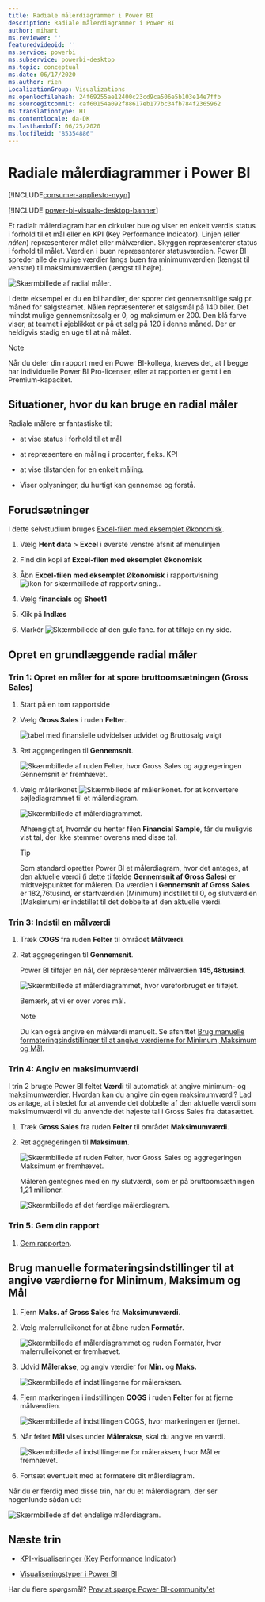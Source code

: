 ```yaml
---
title: Radiale målerdiagrammer i Power BI
description: Radiale målerdiagrammer i Power BI
author: mihart
ms.reviewer: ''
featuredvideoid: ''
ms.service: powerbi
ms.subservice: powerbi-desktop
ms.topic: conceptual
ms.date: 06/17/2020
ms.author: rien
LocalizationGroup: Visualizations
ms.openlocfilehash: 24f69255ae12400c23cd9ca506e5b103e14e7ffb
ms.sourcegitcommit: caf60154a092f88617eb177bc34fb784f2365962
ms.translationtype: HT
ms.contentlocale: da-DK
ms.lasthandoff: 06/25/2020
ms.locfileid: "85354886"
---
```

# <a name="radial-gauge-charts-in-power-bi"></a>Radiale målerdiagrammer i Power BI

[!INCLUDE[consumer-appliesto-nyyn](../includes/consumer-appliesto-nyyn.md)]

[!INCLUDE [power-bi-visuals-desktop-banner](../includes/power-bi-visuals-desktop-banner.md)]

Et radialt målerdiagram har en cirkulær bue og viser en enkelt værdis status i forhold til et mål eller en KPI (Key Performance Indicator). Linjen (eller *nålen*) repræsenterer målet eller målværdien. Skyggen repræsenterer status i forhold til målet. Værdien i buen repræsenterer statusværdien. Power BI spreder alle de mulige værdier langs buen fra minimumværdien (længst til venstre) til maksimumværdien (længst til højre).

![Skærmbillede af radial måler.](media/power-bi-visualization-radial-gauge-charts/gauge-m.png)

I dette eksempel er du en bilhandler, der sporer det gennemsnitlige salg pr. måned for salgsteamet. Nålen repræsenterer et salgsmål på 140 biler. Det mindst mulige gennemsnitssalg er 0, og maksimum er 200.  Den blå farve viser, at teamet i øjeblikket er på et salg på 120 i denne måned. Der er heldigvis stadig en uge til at nå målet.

> [!NOTE]
> Når du deler din rapport med en Power BI-kollega, kræves det, at I begge har individuelle Power BI Pro-licenser, eller at rapporten er gemt i en Premium-kapacitet.

## <a name="when-to-use-a-radial-gauge"></a>Situationer, hvor du kan bruge en radial måler

Radiale målere er fantastiske til:

* at vise status i forhold til et mål

* at repræsentere en måling i procenter, f.eks. KPI

* at vise tilstanden for en enkelt måling.

* Viser oplysninger, du hurtigt kan gennemse og forstå.

## <a name="prerequisites"></a>Forudsætninger

I dette selvstudium bruges [Excel-filen med eksemplet Økonomisk](https://download.microsoft.com/download/9/6/D/96DDC2FF-2568-491D-AAFA-AFDD6F763AE3/Retail%20Analysis%20Sample%20PBIX.pbix).

1. Vælg **Hent data** > **Excel** i øverste venstre afsnit af menulinjen
   
2. Find din kopi af **Excel-filen med eksemplet Økonomisk**

1. Åbn **Excel-filen med eksemplet Økonomisk** i rapportvisning ![ikon for skærmbillede af rapportvisning.](media/power-bi-visualization-kpi/power-bi-report-view.png).

1. Vælg **financials** og **Sheet1**

1. Klik på **Indlæs**

1. Markér ![Skærmbillede af den gule fane.](media/power-bi-visualization-kpi/power-bi-yellow-tab.png) for at tilføje en ny side.



## <a name="create-a-basic-radial-gauge"></a>Opret en grundlæggende radial måler

### <a name="step-1-create-a-gauge-to-track-gross-sales"></a>Trin 1: Opret en måler for at spore bruttoomsætningen (Gross Sales)

1. Start på en tom rapportside

1. Vælg **Gross Sales** i ruden **Felter**.

   ![tabel med finansielle udvidelser udvidet og Bruttosalg valgt](media/power-bi-visualization-radial-gauge-charts/grosssalesvalue-new.png)

1. Ret aggregeringen til **Gennemsnit**.

   ![Skærmbillede af ruden Felter, hvor Gross Sales og aggregeringen Gennemsnit er fremhævet.](media/power-bi-visualization-radial-gauge-charts/changetoaverage-new.png)

1. Vælg målerikonet ![Skærmbillede af målerikonet.](media/power-bi-visualization-radial-gauge-charts/gaugeicon-new.png) for at konvertere søjlediagrammet til et målerdiagram.

    ![Skærmbillede af målerdiagrammet.](media/power-bi-visualization-radial-gauge-charts/gauge-no-target.png)

    Afhængigt af, hvornår du henter filen **Financial Sample**, får du muligvis vist tal, der ikke stemmer overens med disse tal.

    > [!TIP]
    > Som standard opretter Power BI et målerdiagram, hvor det antages, at den aktuelle værdi (i dette tilfælde **Gennemsnit af Gross Sales**) er midtvejspunktet for måleren. Da værdien i **Gennemsnit af Gross Sales** er 182,76tusind, er startværdien (Minimum) indstillet til 0, og slutværdien (Maksimum) er indstillet til det dobbelte af den aktuelle værdi.

### <a name="step-3-set-a-target-value"></a>Trin 3: Indstil en målværdi

1. Træk **COGS** fra ruden **Felter** til området **Målværdi**.

1. Ret aggregeringen til **Gennemsnit**.

   Power BI tilføjer en nål, der repræsenterer målværdien **145,48tusind**.

   ![Skærmbillede af målerdiagrammet, hvor vareforbruget er tilføjet.](media/power-bi-visualization-radial-gauge-charts/gaugeinprogress-new.png)

    Bemærk, at vi er over vores mål.

   > [!NOTE]
   > Du kan også angive en målværdi manuelt. Se afsnittet [Brug manuelle formateringsindstillinger til at angive værdierne for Minimum, Maksimum og Mål](#use-manual-format-options-to-set-minimum-maximum-and-target-values).

### <a name="step-4-set-a-maximum-value"></a>Trin 4: Angiv en maksimumværdi

I trin 2 brugte Power BI feltet **Værdi** til automatisk at angive minimum- og maksimumværdier. Hvordan kan du angive din egen maksimumværdi? Lad os antage, at i stedet for at anvende det dobbelte af den aktuelle værdi som maksimumværdi vil du anvende det højeste tal i Gross Sales fra datasættet.

1. Træk **Gross Sales** fra ruden **Felter** til området **Maksimumværdi**.

1. Ret aggregeringen til **Maksimum**.

   ![Skærmbillede af ruden Felter, hvor Gross Sales og aggregeringen Maksimum er fremhævet.](media/power-bi-visualization-radial-gauge-charts/setmaximum-new.png)

   Måleren gentegnes med en ny slutværdi, som er på bruttoomsætningen 1,21 millioner.

   ![Skærmbillede af det færdige målerdiagram.](media/power-bi-visualization-radial-gauge-charts/power-bi-final-gauge.png)

### <a name="step-5-save-your-report"></a>Trin 5: Gem din rapport

1. [Gem rapporten](../create-reports/service-report-save.md).

## <a name="use-manual-format-options-to-set-minimum-maximum-and-target-values"></a>Brug manuelle formateringsindstillinger til at angive værdierne for Minimum, Maksimum og Mål

1. Fjern **Maks. af Gross Sales** fra **Maksimumværdi**.

1. Vælg malerrulleikonet for at åbne ruden **Formatér**.

   ![Skærmbillede af målerdiagrammet og ruden Formatér, hvor malerrulleikonet er fremhævet.](media/power-bi-visualization-radial-gauge-charts/power-bi-roller.png)

1. Udvid **Målerakse**, og angiv værdier for **Min.** og **Maks.**

    ![Skærmbillede af indstillingerne for måleraksen.](media/power-bi-visualization-radial-gauge-charts/power-bi-gauge-axis.png)

1. Fjern markeringen i indstillingen **COGS** i ruden **Felter** for at fjerne målværdien.

    ![Skærmbillede af indstillingen COGS, hvor markeringen er fjernet.](media/power-bi-visualization-radial-gauge-charts/pbi-remove-target.png)

1. Når feltet **Mål** vises under **Målerakse**, skal du angive en værdi.

     ![Skærmbillede af indstillingerne for måleraksen, hvor Mål er fremhævet.](media/power-bi-visualization-radial-gauge-charts/power-bi-gauge-target.png)

1. Fortsæt eventuelt med at formatere dit målerdiagram.

Når du er færdig med disse trin, har du et målerdiagram, der ser nogenlunde sådan ud:

![Skærmbillede af det endelige målerdiagram.](media/power-bi-visualization-radial-gauge-charts/power-bi-final.png)

## <a name="next-step"></a>Næste trin

* [KPI-visualiseringer (Key Performance Indicator)](power-bi-visualization-kpi.md)

* [Visualiseringstyper i Power BI](power-bi-visualization-types-for-reports-and-q-and-a.md)

Har du flere spørgsmål? [Prøv at spørge Power BI-community'et](https://community.powerbi.com/)

